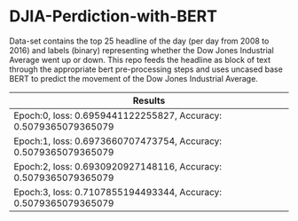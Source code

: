 # DJIA-Perdiction-with-BERT

Data-set contains the top 25 headline of the day (per day from 2008 to 2016) and labels (binary) representing whether the Dow Jones Industrial Average went up or down. This repo feeds the headline as block of text through the appropriate bert pre-processing steps and uses uncased base BERT to predict the movement of the Dow Jones Industrial Average.

|Results|
|-|
|Epoch:0, loss: 0.6959441122255827, Accuracy: 0.5079365079365079|
|Epoch:1, loss: 0.6973660707473754, Accuracy: 0.5079365079365079|
|Epoch:2, loss: 0.6930920927148116, Accuracy: 0.5079365079365079|
|Epoch:3, loss: 0.7107855194493344, Accuracy: 0.5079365079365079|
